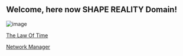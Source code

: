 ## Welcome, here now SHAPE REALITY Domain! 

![image](https://user-images.githubusercontent.com/37987346/93003737-358d7900-f50f-11ea-938c-460ac70f71a1.png)

[The Law Of Time](https://lawoftime.org/)

[Network Manager](http://admin.networkmanager/)
